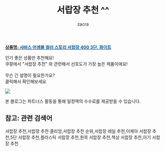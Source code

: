 ﻿---
layout: post
title:  "서랍장 추천 ^^"
author: zacra
categories: [ 아이템 ]
tags: [서랍장 추천,서랍장 추천 클리앙,서랍장 추천 순위,서랍장 레일 추천,이케아 서랍장 추천,5단 서랍장 추천,플라스틱 서랍장 추천,원목 서랍장 추천,책상 서랍장 추천,아기 서랍장 추천]
image: https://static.coupangcdn.com/image/retail/images/2020/05/11/19/0/90890a30-3d79-4e12-a8d1-1a6bff237bb4.jpg 
description: "쿠팡에서 서랍장 추천 관련 키워드로 가장 고객 선호도가 높은 제품이랍니다."
rating: 4.5
---

<a href="https://link.coupang.com/re/AFFSDP?lptag=AF8407795&pageKey=205101306&itemId=2684066656&vendorItemId=70674567905&traceid=V0-153-03c4280d264f09a9"><b>상품명: <font color='#01579B'>샤바스 어셈블 컬러 스토리 서랍장 400 3단, 화이트</font></b></a>

인기 좋은 상품만 추천해요!<br/>
쿠팡에서 "서랍장 추천" 와 관련해서 선호도가 가장 높은 제품이에요!<br/><br/>
무슨 긴 설명이 필요한가요?  
클릭해서 확인해보세요


<a href="https://link.coupang.com/re/AFFSDP?lptag=AF8407795&pageKey=205101306&itemId=2684066656&vendorItemId=70674567905&traceid=V0-153-03c4280d264f09a9"><img src="https://thumbnail8.coupangcdn.com/thumbnails/remote/q89/image/retail/images/86966531272683-eee37d52-ac05-4dc3-911c-18451da6b122.jpg"></a> 

본 블로그는 파트너스 활동을 통해 일정액의 수수료를 제공받을 수 있습니다.

## 참고: 관련 검색어    
서랍장 추천,서랍장 추천 클리앙,서랍장 추천 순위,서랍장 레일 추천,이케아 서랍장 추천,5단 서랍장 추천,플라스틱 서랍장 추천,원목 서랍장 추천,책상 서랍장 추천,아기 서랍장 추천